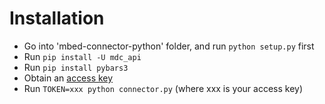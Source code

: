 # Installation

* Go into 'mbed-connector-python' folder, and run `python setup.py` first
* Run `pip install -U mdc_api`
* Run `pip install pybars3`
* Obtain an [access key](https://connector-test-sl.dev.mbed.com/#accesskeys)
* Run `TOKEN=xxx python connector.py` (where xxx is your access key)
